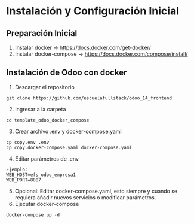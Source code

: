 

# Instalación y Configuración Inicial

## Preparación Inicial
1. Instalar docker -> https://docs.docker.com/get-docker/
2. Instalar docker-compose -> https://docs.docker.com/compose/install/

## Instalación de Odoo con docker
1. Descargar el repositorio
~~~
git clone https://github.com/escuelafullstack/odoo_14_frontend
~~~
2. Ingresar a la carpeta 
~~~
cd template_odoo_docker_compose
~~~
3. Crear archivo .env y docker-compose.yaml
~~~
cp copy.env .env
cp copy.docker-compose.yaml docker-compose.yaml
~~~
4. Editar parámetros de .env
~~~
Ejemplo:
WEB_HOST=efs_odoo_empresa1 
WEB_PORT=8087
~~~
5. Opcional: Editar docker-compose.yaml, esto siempre y cuando se requiera añadir nuevos servicios o modificar parámetros.
6. Ejecutar docker-compose
~~~
docker-compose up -d
~~~